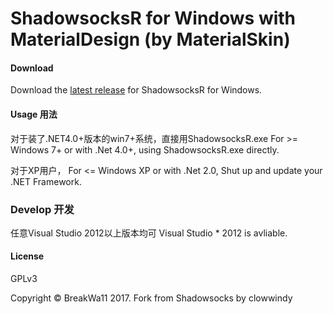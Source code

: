ShadowsocksR for Windows with MaterialDesign (by MaterialSkin)
======================

#### Download


Download the [latest release](https://github.com/shadowsocksr-rm/shadowsocksr-csharp/releases) for ShadowsocksR for Windows.


#### Usage 用法
对于装了.NET4.0+版本的win7+系统，直接用ShadowsocksR.exe
For >= Windows 7+ or with .Net 4.0+, using ShadowsocksR.exe directly.

对于XP用户，
For <= Windows XP or with .Net 2.0, Shut up and update your .NET Framework.

### Develop 开发
任意Visual Studio 2012以上版本均可
Visual Studio * 2012 is avliable.

#### License

GPLv3

Copyright © BreakWa11 2017. Fork from Shadowsocks by clowwindy

[Appveyor]:       https://ci.appveyor.com/project/breakwa11/shadowsocksr-csharp
[Build Status]:   https://ci.appveyor.com/api/projects/status/itcxnad1y95gf2x5/branch/master?svg=true
[latest release]: https://github.com/shadowsocksr-rm/shadowsocksr-csharp/releases
